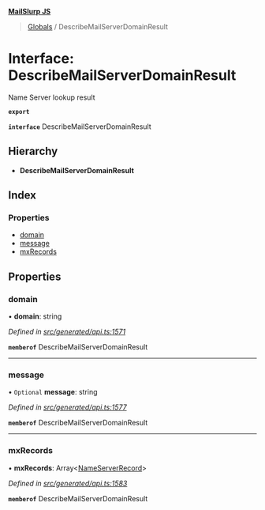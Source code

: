 **[MailSlurp JS](../README.md)**

> [Globals](../README.md) / DescribeMailServerDomainResult

# Interface: DescribeMailServerDomainResult

Name Server lookup result

**`export`** 

**`interface`** DescribeMailServerDomainResult

## Hierarchy

* **DescribeMailServerDomainResult**

## Index

### Properties

* [domain](describemailserverdomainresult.md#domain)
* [message](describemailserverdomainresult.md#message)
* [mxRecords](describemailserverdomainresult.md#mxrecords)

## Properties

### domain

•  **domain**: string

*Defined in [src/generated/api.ts:1571](https://github.com/mailslurp/mailslurp-client/blob/98c6efc/src/generated/api.ts#L1571)*

**`memberof`** DescribeMailServerDomainResult

___

### message

• `Optional` **message**: string

*Defined in [src/generated/api.ts:1577](https://github.com/mailslurp/mailslurp-client/blob/98c6efc/src/generated/api.ts#L1577)*

**`memberof`** DescribeMailServerDomainResult

___

### mxRecords

•  **mxRecords**: Array\<[NameServerRecord](nameserverrecord.md)>

*Defined in [src/generated/api.ts:1583](https://github.com/mailslurp/mailslurp-client/blob/98c6efc/src/generated/api.ts#L1583)*

**`memberof`** DescribeMailServerDomainResult
